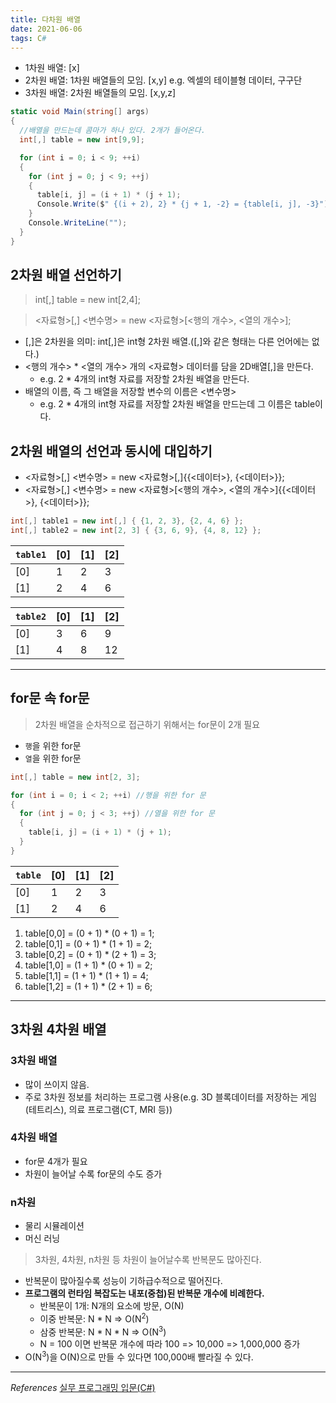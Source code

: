 ```yaml
---
title: 다차원 배열
date: 2021-06-06
tags: C#
---
```


- 1차원 배열: [x]
- 2차원 배열: 1차원 배열들의 모임. [x,y] e.g. 엑셀의 테이블형 데이터, 구구단
- 3차원 배열: 2차원 배열들의 모임. [x,y,z]

```c#
static void Main(string[] args)
{
  //배열을 만드는데 콤마가 하나 있다. 2개가 들어온다.
  int[,] table = new int[9,9];

  for (int i = 0; i < 9; ++i)
  {
    for (int j = 0; j < 9; ++j)
    {
      table[i, j] = (i + 1) * (j + 1);
      Console.Write($" {(i + 2), 2} * {j + 1, -2} = {table[i, j], -3}");
    }
    Console.WriteLine("");
  }
}
```

## 2차원 배열 선언하기

> int[,] table = new int[2,4];

> <자료형>[,] <변수명> = new <자료형>[<행의 개수>, <열의 개수>];

- [,]은 2차원을 의미: int[,]은 int형 2차원 배열.([,]와 같은 형태는 다른 언어에는 없다.)
- <행의 개수> \* <열의 개수> 개의 <자료형> 데이터를 담을 2D배열[,]을 만든다.
  - e.g. 2 \* 4개의 int형 자료를 저장할 2차원 배열을 만든다.
- 배열의 이름, 즉 그 배열을 저장할 변수의 이름은 <변수명>
  - e.g. 2 \* 4개의 int형 자료를 저장할 2차원 배열을 만드는데 그 이름은 table이다.

## 2차원 배열의 선언과 동시에 대입하기

- <자료형>[,] <변수명> = new <자료형>[,]{{<데이터>}, {<데이터>}};
- <자료형>[,] <변수명> = new <자료형>[<행의 개수>, <열의 개수>]{{<데이터>}, {<데이터>}};

```c#
int[,] table1 = new int[,] { {1, 2, 3}, {2, 4, 6} };
int[,] table2 = new int[2, 3] { {3, 6, 9}, {4, 8, 12} };
```

| `table1` | [0] | [1] | [2] |
| -------- | --- | --- | --- |
| [0]      | 1   | 2   | 3   |
| [1]      | 2   | 4   | 6   |

| `table2` | [0] | [1] | [2] |
| -------- | --- | --- | --- |
| [0]      | 3   | 6   | 9   |
| [1]      | 4   | 8   | 12  |

---

## for문 속 for문

> 2차원 배열을 순차적으로 접근하기 위해서는 for문이 2개 필요

- `행`을 위한 for문
- `열`을 위한 for문

```c#
int[,] table = new int[2, 3];

for (int i = 0; i < 2; ++i) //행을 위한 for 문
{
  for (int j = 0; j < 3; ++j) //열을 위한 for 문
  {
    table[i, j] = (i + 1) * (j + 1);
  }
}
```

| `table` | [0] | [1] | [2] |
| ------- | --- | --- | --- |
| [0]     | 1   | 2   | 3   |
| [1]     | 2   | 4   | 6   |

1. table[0,0] = (0 + 1) \* (0 + 1) = 1;
2. table[0,1] = (0 + 1) \* (1 + 1) = 2;
3. table[0,2] = (0 + 1) \* (2 + 1) = 3;
4. table[1,0] = (1 + 1) \* (0 + 1) = 2;
5. table[1,1] = (1 + 1) \* (1 + 1) = 4;
6. table[1,2] = (1 + 1) \* (2 + 1) = 6;

---

## 3차원 4차원 배열

### 3차원 배열

- 많이 쓰이지 않음.
- 주로 3차원 정보를 처리하는 프로그램 사용(e.g. 3D 블록데이터를 저장하는 게임(테트리스), 의료 프로그램(CT, MRI 등))

### 4차원 배열

- for문 4개가 필요
- 차원이 늘어날 수록 for문의 수도 증가

### n차원

- 물리 시뮬레이션
- 머신 러닝

> 3차원, 4차원, n차원 등 차원이 늘어날수록 반복문도 많아진다.

- 반복문이 많아질수록 성능이 기하급수적으로 떨어진다.
- **프로그램의 런타임 복잡도는 내포(중첩)된 반복문 개수에 비례한다.**
  - 반복문이 1개: N개의 요소에 방문, O(N)
  - 이중 반복문: N \* N => O(N<sup>2</sup>)
  - 삼중 반복문: N \* N \* N => O(N<sup>3</sup>)
  - N = 100 이면 반복문 개수에 따라 100 => 10,000 => 1,000,000 증가
- O(N<sup>3</sup>)을 O(N)으로 만들 수 있다면 100,000배 빨라질 수 있다.

---

_References_
[실무 프로그래밍 입문(C#)](https://www.udemy.com/share/101tfkAEYTcVxXTXQJ/)

